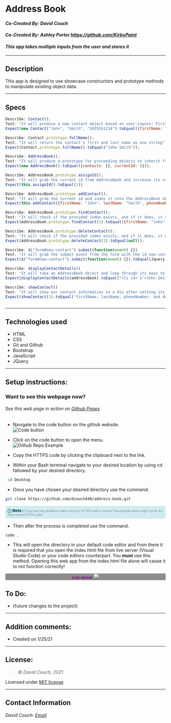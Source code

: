 # Address Book
#### *Co-Created By: David Couch*
#### *Co-Created By: Ashley Porter <https://github.com/KirbyPaint>*
#### *This app takes multiple inputs from the user and stores it*

* * *

## Description  
This app is designed to use showcase constructors and prototype methods to manipulate existing object data.

* * *
## Specs
```js
Describe: Contact();
Test: "It will produce a new contact object based on user-inputs: First Name, Last Name, Phone Number"
Expect(new Contact("John", "Smith", "5035551234").toEqual({firstName: "John", lastName: "Smith", phoneNumber: "5035551234"}));

Describe: Contact.prototype.fullName();
Test: "It will return the contact's first and last name as one string"
Expect(Contact.prototype.fullName().toEqual("John Smith"));

Describe: AddressBook();
Test: "It will produce a prototype for proceeding objects to inherit from"
Expect(new AddressBook().toEqual({contacts: {}, currentId: 0}));

Describe: AddressBook.prototype.assignId();
Test: "It will grab the current id from AddressBook and increase its value by one and return it"
Expect(this.assignId().toEqual(1))

Describe: AddressBook.prototype.addContact();
Test: "It will grab the current id and index it into the AddressBook object"
Expect(this.addContact({firstName: "John", lastName: "Smith", phoneNumber: "5035551234"}).toEqual({{{firstName: "John", lastName: "Smith", phoneNumber: "5035551234", id: 1}}, currentId: 1}))

Describe: AddressBook.prototype.findContact();
Test: "It will check if the provided index exists, and if it does, it returns the Contact object; otherwise it returns false."
Expect(AddressBook.prototype.findContact(1).toEqual({firstName: "John", lastName: "Smith", phoneNumber: "5035551234", id: 1}));

Describe: AddressBook.prototype.deleteContact();
Test: "It will check if the provided index exists, and if it does, it will delete the Contact object; otherwise it returns false."
Expect(AddressBook.prototype.deleteContact(1).toEqual(null));

Describe: $("form#new-contact").submit(function(event) {})
Test: "It will grab the submit event from the form with the id new-contact and return its information"
Expect($("form#new-contact").submit(function(event) {}).toEqual(Jquery.Event {originalEvent: MouseEvent, type: "click", target: "form#new-contact"...}));)

Describe: displayContactDetails()
Test: "It will take an AddressBook object and loop through its keys to display its values within a ul container"
Expect(displayContactDetails(addressBook).toEqual("<li id='1'>John Smith</li>")

Describe: showContact()
Test: "It will show our contact information in a div after setting its display setting to show"
Expect(showContact(1).toEqual('firstName, lastName, phoneNumber, and delete button appear on page'))



```
 
* * *

## Technologies used
* HTML
* CSS
* Git and Github
* Bootstrap
* JavaScript
* JQuery

* * *

## Setup instructions:  
### Want to see this webpage now?
###### See this web page in action on [Github Pages]()
*  Navigate to the code button on the github website.\
![Code button](/img/README/code.PNG)

* Click on the code button to open the menu.\
![Github Repo Example](/img/README/HTTPS.png)

- Copy the HTTPS code by clicking the clipboard next to the link.

- Within your Bash terminal navigate to your desired location by using cd fallowed by your desired directory.
```bash
 cd Desktop
``` 

- Once you have chosen your desired directory use the command.
```bash 
git clone https://github.com/dcouch440/address-book.git
```

<div 
  style="
    background-color: #d1ecf1; 
    color: grey; padding: 6px; 
    font-size: 9px; 
    border-radius: 5px; 
    border: 1px solid #d4ecf1; 
    margin-bottom: 12px"
> 
  <span 
    style="
      font-size: 12px; 
      font-weight: 600; 
      color: #0c5460;"
  >
    ⓘ
  </span>
  <span 
    style="
      font-size: 12px; 
      font-weight: 900; 
      color: #0c5460;
      margin-bottom: 24px"
  >
    Note : 
  </span> 
  If you have any problems make sure your HTTPS code is correct! The example above might not be the most recent HTTPS code!
</div>


* Then after the process is completed use the command.

``` bash
code .
```
* This will open the directory in your default code editor and from there it is required that you open the index.html file from live server (Visual Studio Code) or your code editors counterpart. You <strong>must</strong> use this method. Opening this web app from the index.html file alone will cause it to not function correctly!

<p 
  style="
    font-size: 12px; 
    background-color: #8c8c8c; 
    border-radius: 2px; 
    padding: 1px 5px; 
    text-align: center; 
    color: white; 
    margin-bottom: 24px"
>
  <span style="font-weight: 700; color: purple">Live server</span>
  <img src="img/README/liveserver.PNG">
</p>


## To Do:
* {future changes to the project}

* * *

## Addition comments:
* Created on 1/25/21

* * *

## License:
> *&copy; David Couch, 2021*

Licensed under [MIT license](https://mit-license.org/)

* * *

## Contact Information
_David Couch: [Email](dcouch440@gmail.com)_